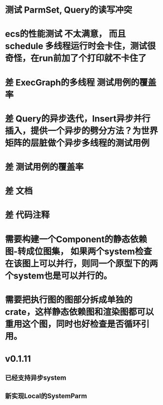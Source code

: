 # 测试 ParmSet, Query的读写冲突
# ecs的性能测试 不太满意， 而且schedule 多线程运行时会卡住，测试很奇怪，在run前加了个打印就不卡住了
# 差 ExecGraph的多线程 测试用例的覆盖率
# 差 Query的异步迭代，Insert异步并行插入，提供一个异步的劈分方法？为世界矩阵的层脏做个异步多线程的测试用例
# 差 测试用例的覆盖率
# 差 文档
# 差 代码注释
# 需要构建一个Component的静态依赖图-转成位图集， 如果两个system检查在该图上可以并行，则同一个原型下的两个system也是可以并行的。
# 需要把执行图的图部分拆成单独的crate，这样静态依赖图和渲染图都可以重用这个图，同时也好检查是否循环引用。

# v0.1.11 
## 已经支持异步system
## 新实现Local的SystemParm
